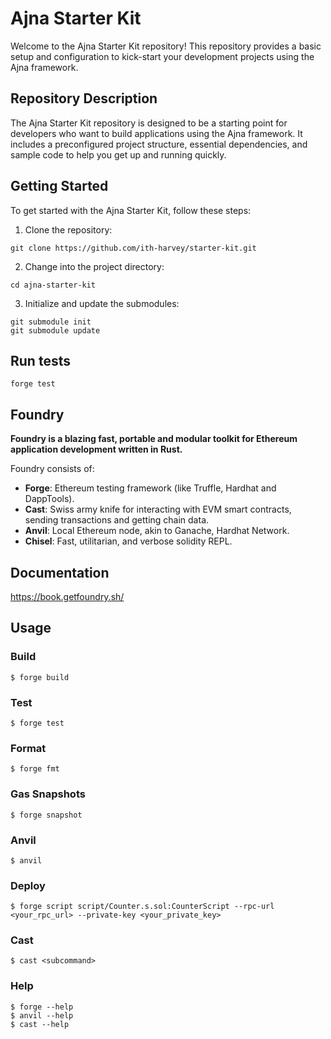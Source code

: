 # Ajna Starter Kit

Welcome to the Ajna Starter Kit repository! This repository provides a basic setup and configuration to kick-start your development projects using the Ajna framework.

## Repository Description

The Ajna Starter Kit repository is designed to be a starting point for developers who want to build applications using the Ajna framework. It includes a preconfigured project structure, essential dependencies, and sample code to help you get up and running quickly.

## Getting Started

To get started with the Ajna Starter Kit, follow these steps:

1. Clone the repository:
```
git clone https://github.com/ith-harvey/starter-kit.git
```
2. Change into the project directory:
```
cd ajna-starter-kit
```
3. Initialize and update the submodules:
```
git submodule init
git submodule update
```

## Run tests
```
forge test
```

## Foundry

**Foundry is a blazing fast, portable and modular toolkit for Ethereum application development written in Rust.**

Foundry consists of:

-   **Forge**: Ethereum testing framework (like Truffle, Hardhat and DappTools).
-   **Cast**: Swiss army knife for interacting with EVM smart contracts, sending transactions and getting chain data.
-   **Anvil**: Local Ethereum node, akin to Ganache, Hardhat Network.
-   **Chisel**: Fast, utilitarian, and verbose solidity REPL.

## Documentation

https://book.getfoundry.sh/

## Usage

### Build

```shell
$ forge build
```

### Test

```shell
$ forge test
```

### Format

```shell
$ forge fmt
```

### Gas Snapshots

```shell
$ forge snapshot
```

### Anvil

```shell
$ anvil
```

### Deploy

```shell
$ forge script script/Counter.s.sol:CounterScript --rpc-url <your_rpc_url> --private-key <your_private_key>
```

### Cast

```shell
$ cast <subcommand>
```

### Help

```shell
$ forge --help
$ anvil --help
$ cast --help
```
